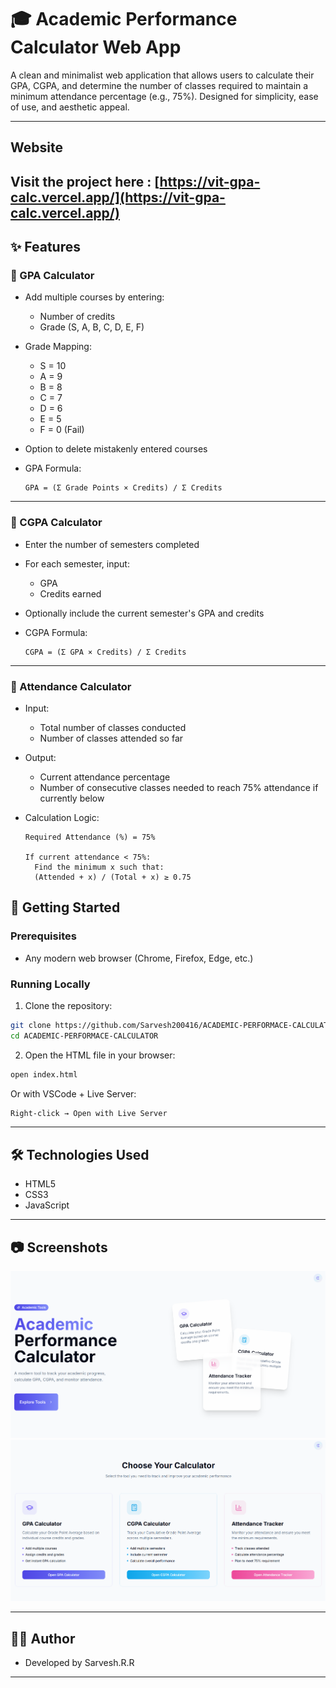 # 🎓 Academic Performance Calculator Web App

A clean and minimalist web application that allows users to calculate their GPA, CGPA, and determine the number of classes required to maintain a minimum attendance percentage (e.g., 75%). Designed for simplicity, ease of use, and aesthetic appeal.

---
##  Website

Visit the project here : [https://vit-gpa-calc.vercel.app/](https://vit-gpa-calc.vercel.app/)
---
## ✨ Features

### 📌 GPA Calculator

- Add multiple courses by entering:
  - Number of credits
  - Grade (S, A, B, C, D, E, F)
- Grade Mapping:
  - S = 10  
  - A = 9  
  - B = 8  
  - C = 7  
  - D = 6  
  - E = 5  
  - F = 0 (Fail)
- Option to delete mistakenly entered courses
- GPA Formula:

  ```
  GPA = (Σ Grade Points × Credits) / Σ Credits
  ```

---

### 📘 CGPA Calculator

- Enter the number of semesters completed
- For each semester, input:
  - GPA
  - Credits earned
- Optionally include the current semester's GPA and credits
- CGPA Formula:

  ```
  CGPA = (Σ GPA × Credits) / Σ Credits
  ```

---

### 📅 Attendance Calculator

- Input:
  - Total number of classes conducted
  - Number of classes attended so far
- Output:
  - Current attendance percentage
  - Number of consecutive classes needed to reach 75% attendance if currently below
- Calculation Logic:

  ```
  Required Attendance (%) = 75%

  If current attendance < 75%:
    Find the minimum x such that:
    (Attended + x) / (Total + x) ≥ 0.75
  ```



## 🚀 Getting Started

### Prerequisites

- Any modern web browser (Chrome, Firefox, Edge, etc.)

### Running Locally

1. Clone the repository:

```bash
git clone https://github.com/Sarvesh200416/ACADEMIC-PERFORMACE-CALCULATOR.git
cd ACADEMIC-PERFORMACE-CALCULATOR
```

2. Open the HTML file in your browser:

```bash
open index.html
```

Or with VSCode + Live Server:

```bash
Right-click → Open with Live Server
```

---

## 🛠️ Technologies Used

- HTML5  
- CSS3  
- JavaScript

---

## 📷 Screenshots
![Front Page](screenshots/FrontPage.png)
![Function Page](screenshots/Functions.png)

---

## 👨‍🎓 Author

- Developed by Sarvesh.R.R

---

